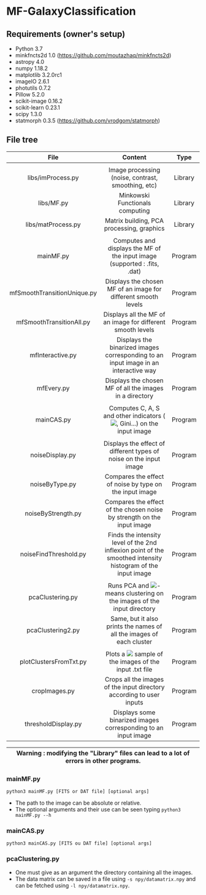 # MF-GalaxyClassification

## Requirements (owner's setup)

- Python 3.7
- minkfncts2d 1.0 (https://github.com/moutazhaq/minkfncts2d)
- astropy 4.0
- numpy 1.18.2
- matplotlib 3.2.0rc1
- imageIO 2.6.1
- photutils 0.7.2
- Pillow 5.2.0
- scikit-image 0.16.2
- scikit-learn 0.23.1
- scipy 1.3.0
- statmorph 0.3.5 (https://github.com/vrodgom/statmorph)

## File tree

| File | Content | Type |
| :-----: | :-----: | :-----: |
|   |   |   | 
| libs/imProcess.py | Image processing (noise, contrast, smoothing, etc) | Library |
| libs/MF.py | Minkowski Functionals computing | Library |
| libs/matProcess.py | Matrix building, PCA processing, graphics | Library |
|   |   |   | 
| mainMF.py | Computes and displays the MF of the input image (supported : .fits, .dat) | Program |
| mfSmoothTransitionUnique.py | Displays the chosen MF of an image for different smooth levels | Program |
| mfSmoothTransitionAll.py | Displays all the MF of an image for different smooth levels | Program |
| mfInteractive.py | Displays the binarized images corresponding to an input image in an interactive way | Program |
| mfEvery.py | Displays the chosen MF of all the images in a directory | Program |
|   |   |   |
| mainCAS.py | Computes C, A, S and other indicators (<img src="https://render.githubusercontent.com/render/math?math=M_{20}">, Gini...) on the input image | Program |
|   |   |   |
| noiseDisplay.py | Displays the effect of different types of noise on the input image | Program |
| noiseByType.py | Compares the effect of noise by type on the input image | Program |
| noiseByStrength.py | Compares the effect of the chosen noise by strength on the input image | Program |
| noiseFindThreshold.py | Finds the intensity level of the 2nd inflexion point of the smoothed intensity histogram of the input image | Program |
|   |   |   |
| pcaClustering.py | Runs PCA and <img src="https://render.githubusercontent.com/render/math?math=k">-means clustering on the images of the input directory | Program |
| pcaClustering2.py | Same, but it also prints the names of all the images of each cluster | Program |
|   |   |   | 
| plotClustersFromTxt.py | Plots a <img src="https://render.githubusercontent.com/render/math?math=n\times n"> sample of the images of the input .txt file | Program |
| cropImages.py | Crops all the images of the input directory according to user inputs | Program |
| thresholdDisplay.py | Displays some binarized images corresponding to an input image | Program |

| **Warning : modifying the "Library" files can lead to a lot of errors in other programs.** |
| --- |

### mainMF.py
  `python3 mainMF.py [FITS or DAT file] [optional args]`

  - The path to the image can be absolute or relative.
  - The optional arguments and their use can be seen typing `python3 mainMF.py --h`


### mainCAS.py
  `python3 mainCAS.py [FITS ou DAT file] [optional args]`

### pcaClustering.py

  - One must give as an argument the directory containing all the images.
  - The data matrix can be saved in a file using `-s npy/datamatrix.npy` and can be fetched using `-l npy/datamatrix.npy`.